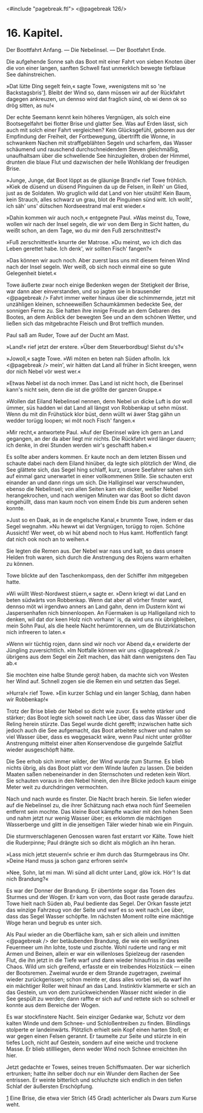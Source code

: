 <#include "pagebreak.ftl">
\<@pagebreak 126/>
<h1>16. Kapitel.</h1>

<div class="subtitle">Der Boottfahrt Anfang. &mdash; Die Nebelinsel. &mdash; Der Bootfahrt Ende.</div>

Die aufgehende Sonne sah das Boot mit einer Fahrt von sieben
Knoten über die von einer langen, sanften Schwell fast unmerklich bewegte
tiefblaue See dahinstreichen.

»Dat lütte Ding segelt fein,« sagte Towe, »wenigstens mit so 'ne
Backstagsbris'<a href="#fn1" class="refnote" id="rn1">1</a>. Bleibt der Wind so, dann müssen wir auf der Rückfahrt
dagegen ankreuzen, un dennso wird dat fraglich sünd, ob wi denn
ok so drög sitten, as nu!«

Der echte Seemann kennt kein höheres Vergnügen, als solch eine
Bootsegelfahrt bei flotter Brise und glatter See. Was auf Erden lässt,
sich auch mit solch einer Fahrt vergleichen? Kein Glücksgefühl, geboren
aus der Empfindung der Freiheit, der Fortbewegung, übertrifft die Wonne,
in schwankem Nachen mit straffgeblähten Segeln und scharfem, das Wasser
schäumend und rauschend durchschneidendem Steven gleichmäßig, unaufhaltsam
über die schwellende See hinzugleiten, droben der Himmel, drunten
die blaue Flut und dazwischen der helle Wohlklang der freudigen Brise.

»Junge, Junge, dat Boot löppt as de gläunige Brand!« rief Towe
fröhlich. »Kiek de düsend un düsend Pinguinen da up de Felsen, in
Reih' un Glied, just as de Soldaten. Wo gruglich wild dat Land von
hier utsüht! Kein Baum, kein Strauch, alles schwarz un grau, blot de
Pinguinen sünd witt. Ich wollt', ich säh' uns' dütschen Nordseestrand mal
erst wieder.«

»Dahin kommen wir auch noch,« entgegnete Paul. »Was meinst
du, Towe, wollen wir nach der Insel segeln, die wir von dem Berg in
Sicht hatten, du weißt schon, an dem Tage, wo du mir den Fuß zerschnittest?«

»Fuß zerschnittest!« knurrte der Matrose. »Du meinst, wo ich dich
das Leben gerettet habe. Ich denk', wir sollten Fisch' fangen?«

»Das können wir auch noch. Aber zuerst lass uns mit diesem feinen
Wind nach der Insel segeln. Wer weiß, ob sich noch einmal eine so
gute Gelegenheit bietet.«

Towe äußerte zwar noch einige Bedenken wegen der Stetigkeit der
Brise, war dann aber einverstanden, und so jagten sie in brausender
\<@pagebreak /> Fahrt immer weiter hinaus über die schimmernde, jetzt mit unzähligen
kleinen, schneeweißen Schaumkämmen bedeckte See, der sonnigen Ferne
zu. Sie hatten ihre innige Freude an dem Gebaren des Bootes, an dem
Anblick der bewegten See und an dem schönen Wetter, und ließen sich
das mitgebrachte Fleisch und Brot trefflich munden.

Paul saß am Ruder, Towe auf der Ducht am Mast.

»Land!« rief jetzt der erstere. »Über dem Steuerbordbug! Siehst
du's?«

»Jowoll,« sagte Towe. »Wi möten en beten nah Süden afholln. Ick 
\<@pagebreak /> mein', wir hätten dat Land all früher in Sicht kreegen, wenn dor nich
Nebel vör west wer.«

»Etwas Nebel ist da noch immer. Das Land ist nicht hoch, die
Eberinsel kann's nicht sein, denn die ist die größte der ganzen Gruppe.«

»Wollen dat Eiland Nebelinsel nennen, denn Nebel un dicke Luft
is dor woll ümmer, süs hadden wi dat Land all längst von Robbenkap
ut sehn müsst. Wenn du mit din Frühstück klor büst, denn wüllt wi
äwer Stag gähn un wedder torügg loopen; wi möt noch Fisch' fangen.«

»Mir recht,« antwortete Paul. »Auf der Eberinsel wäre ich gern
an Land gegangen, an der da aber liegt mir nichts. Die Rückfahrt
wird länger dauern; ich denke, in drei Stunden werden wir's geschafft
haben.«

Es sollte aber anders kommen. Er kaute noch an dem letzten Bissen
und schaute dabei nach dem Eiland hinüber, da legte sich plötzlich der
Wind, die See glättete sich, das Segel hing schlaff, kurz, unsere Seefahrer
sahen sich auf einmal ganz unerwartet in einer vollkommenen
Stille. Sie schauten erst einander an und dann rings um sich. Die
Halliginsel war verschwunden, ebenso die Nebelinsel; von allen Seiten
kam ein dicker, weißer Nebel herangekrochen, und nach wenigen Minuten
war das Boot so dicht davon eingehüllt, dass man kaum noch von einem
Ende bis zum anderen sehen konnte.

»Just so en Daak, as in de engelsche Kanal,« brummte Towe, indem
er das Segel wegnahm. »Nu hewwt wi dat Vergnügen, torügg
to rojen. Schöne Aussicht! Wer weet, ob wi hüt abend noch to Hus
kamt. Hoffentlich fangt dat nich ook noch an to weihen.«

Sie legten die Remen aus. Der Nebel war nass und kalt, so dass
unsere Helden froh waren, sich durch die Anstrengung des Rojens warm
erhalten zu können.

Towe blickte auf den Taschenkompass, den der Schiffer ihm mitgegeben
hatte.

»Wi wüllt West-Nordwest stüern,« sagte er. »Denn kriegt wi dat
Land en beten südwärts von Robbenkap. Wenn dat aber all vörher
finster ward, dennso möt wi irgendwo anners an Land gahn, denn im
Dustern könt wi Jaspersenhafen nich binnenloopen. An Füermaken is
up Halligeiland nich to denken, wil dat dor keen Holz nich vorhann' is,
da wird uns nix übrigbleiben, mein Sohn Paul, als die heele Nacht
herümtorennen, um de Blutzirklatschon nich infreeren to laten.«

»Wenn wir tüchtig rojen, dann sind wir noch vor Abend da,«
erwiderte der Jüngling zuversichtlich. »Im Notfalle können wir uns 
\<@pagebreak /> übrigens aus dem Segel ein Zelt machen, das hält dann wenigstens den
Tau ab.«

Sie mochten eine halbe Stunde gerojt haben, da machte sich von
Westen her Wind auf. Schnell zogen sie die Remen ein und setzten das
Segel.

»Hurra!« rief Towe. »Ein kurzer Schlag und ein langer Schlag,
dann haben wir Robbenkap!«

Trotz der Brise blieb der Nebel so dicht wie zuvor. Es wehte
stärker und stärker; das Boot legte sich soweit nach Lee über, dass das
Wasser über die Reling herein stürzte.	Das Segel wurde dicht gerefft;
inzwischen hatte sich jedoch auch die See aufgemacht, das Boot arbeitete
schwer und nahm so viel Wasser über, dass es weggesackt wäre, wenn
Paul nicht unter größter Anstrengung mittelst einer alten Konservendose
die gurgelnde Salzflut wieder ausgeschöpft hätte.

Die See erhob sich immer wilder, der Wind wurde zum Sturme.
Es blieb nichts übrig, als das Boot platt vor dem Winde laufen zu
lassen. Die beiden Maaten saßen nebeneinander in den Sternschoten
und redeten kein Wort. Sie schauten voraus in den Nebel hinein, den
ihre Blicke jedoch kaum einige Meter weit zu durchdringen vermochten.

Nach und nach wurde es finster. Die Nacht brach herein. Sie
liefen wieder auf die Nebelinsel zu, die ihrer Schätzung nach etwa noch
fünf Seemeilen entfernt sein mochte. Das kleine Boot kämpfte wacker
mit den hohen Seen und nahm jetzt nur wenig Wasser über; es erklomm
die mächtigen Wasserberge und glitt in die jenseitigen Täler wieder hinab
wie ein Pinguin.

Die sturmverschlagenen Genossen waren fast erstarrt vor Kälte.
Towe hielt die Ruderpinne; Paul drängte sich so dicht als möglich an
ihn heran.

»Lass mich jetzt steuern!« schrie er ihm durch das Sturmgebraus ins
Ohr. »Deine Hand muss ja schon ganz erfroren sein!«

»Nee, Sohn, lat mi man. Wi sünd all dicht unter Land, glöw ick.
Hör'! Is dat nich Brandung?«

Es war der Donner der Brandung. Er übertönte sogar das Tosen
des Sturmes und der Wogen. Er kam von vorn, das Boot raste gerade
daraufzu. Towe hielt nach Süden ab, Paul bediente das Segel. Der
Orkan fasste jetzt das winzige Fahrzeug von der Seite und warf es so
weit nach Lee über, dass das Segel Wasser schöpfte. Im nächsten Moment
rollte eine mächtige Woge heran und begrub es unter sich.

Als Paul wieder an die Oberfläche kam, sah er sich allein und inmitten 
\<@pagebreak /> der betäubenden Brandung, die wie ein weißgrünes Feuermeer um
ihn lohte, toste und zischte. Wohl ruderte und rang er mit Armen und
Beinen, allein er war ein willenloses Spielzeug der rasenden Flut, die
ihn jetzt in die Tiefe warf und dann wieder hinaufriss in das weiße
Chaos. Wild um sich greifend, erfasste er ein treibendes Holzstück &mdash;
einen der Bootsremen. Zweimal wurde er dem Strande zugetragen,
zweimal wieder zurückgerissen; schon meinte er, dass alles vorbei sei, da
warf ihn ein mächtiger Roller weit hinauf an das Land. Instinktiv
klammerte er sich an das Gestein, um von dem zurückweichenden Wasser
nicht wieder in die See gespült zu werden; dann raffte er sich auf und
rettete sich so schnell er konnte aus dem Bereiche der Wogen.

Es war stockfinstere Nacht. Sein einziger Gedanke war, Schutz vor
dem kalten Winde und dem Schnee- und Schloßentreiben zu finden.
Blindlings stolperte er landeinwärts. Plötzlich erhielt sein Kopf einen
harten Stoß; er war gegen einen Felsen gerannt. Er taumelte zur Seite
und stürzte in ein tiefes Loch, nicht auf Gestein, sondern auf eine weiche
und trockene Masse. Er blieb stillliegen, denn weder Wind noch Schnee
erreichten ihn hier.

Jetzt gedachte er Towes, seines treuen Schiffsmaaten. Der war
sicherlich ertrunken; hatte ihn selber doch nur ein Wunder dem Rachen
der See entrissen. Er weinte bitterlich und schluchzte sich endlich in den
tiefen Schlaf der äußersten Erschöpfung.

<div class="footnote" id="fn1"><a href="#rn1">1</a> Eine Brise, die etwa vier Strich (45 Grad) achterlicher als Dwars zum
Kurse weht.</div>

